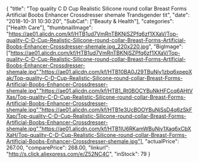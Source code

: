 {
	"title": "Top quality C D Cup Realistic Silicone round collar Breast Forms Artificial Boobs Enhancer Crossdresser shemale Trandsgender tit",
	"date": "2018-10-31 10:30:20",
	"SubCat": ["Beauty & Health"],
	"categories": ["Health Care"],
	"thumbnailImage": "https://ae01.alicdn.com/kf/HTB1ud7VmRnTBKNjSZPfq6zf1XXaV/Top-quality-C-D-Cup-Realistic-Silicone-round-collar-Breast-Forms-Artificial-Boobs-Enhancer-Crossdresser-shemale.jpg_220x220.jpg",
	"BigImage": ["https://ae01.alicdn.com/kf/HTB1ud7VmRnTBKNjSZPfq6zf1XXaV/Top-quality-C-D-Cup-Realistic-Silicone-round-collar-Breast-Forms-Artificial-Boobs-Enhancer-Crossdresser-shemale.jpg","https://ae01.alicdn.com/kf/HTB10BA0J29TBuNjy1zbq6xpepXak/Top-quality-C-D-Cup-Realistic-Silicone-round-collar-Breast-Forms-Artificial-Boobs-Enhancer-Crossdresser-shemale.jpg","https://ae01.alicdn.com/kf/HTB1_Rt0BOCYBuNkHFCcq6AHtVXas/Top-quality-C-D-Cup-Realistic-Silicone-round-collar-Breast-Forms-Artificial-Boobs-Enhancer-Crossdresser-shemale.jpg","https://ae01.alicdn.com/kf/HTB1e3UcBOOYBuNjSsD4q6zSkFXap/Top-quality-C-D-Cup-Realistic-Silicone-round-collar-Breast-Forms-Artificial-Boobs-Enhancer-Crossdresser-shemale.jpg","https://ae01.alicdn.com/kf/HTB1IU6RKamWBuNjy1Xaq6xCbXXaH/Top-quality-C-D-Cup-Realistic-Silicone-round-collar-Breast-Forms-Artificial-Boobs-Enhancer-Crossdresser-shemale.jpg"],
	"actualPrice": 267.00,
	"comparePrice": 268.00,
	"linkurl": "http://s.click.aliexpress.com/e/Z52NC4C",
	"inStock": 79
}
